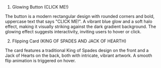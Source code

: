 1. Glowing Button (CLICK ME!)

The button is a modern rectangular design with rounded corners and bold, uppercase text that says "CLICK ME!".
A vibrant blue glow and a soft halo effect, making it visually striking against the dark gradient background. 
The glowing effect suggests interactivity, inviting users to hover or click.



2. Flipping Card (KING OF SPADES AND JACK OF HEARTH)


The card features a traditional King of Spades design on the front and a Jack of Hearts on the back, both with intricate, vibrant artwork. A smooth flip animation is triggered on hover.
